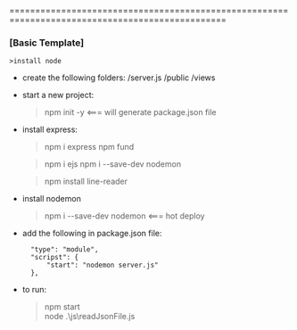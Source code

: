 ================================================================================================
### [Basic Template]

    >install node

- create the following folders:
    /server.js
    /public
    /views


- start a new project:
    >npm init -y	<=== will generate package.json file


- install express:
    >npm i express
    >npm fund
  
    >npm i ejs
    >npm i --save-dev nodemon

    >npm install line-reader

- install nodemon
    >npm i --save-dev nodemon	<=== hot deploy

- add the following in package.json file:

        "type": "module",
        "scripst": {
            "start": "nodemon server.js"
        },

- to run:
  >npm start    
  >node .\js\readJsonFile.js
